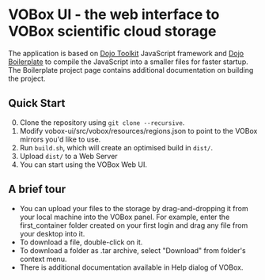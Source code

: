 VOBox UI - the web interface to VOBox scientific cloud storage
==============================================================

The application is based on [Dojo Toolkit](http://dojotoolkit.org) JavaScript framework
and [Dojo Boilerplate](https://github.com/csnover/dojo-boilerplate) to compile the JavaScript into
a smaller files for faster startup. The Boilerplate project page contains additional documentation on building the project.

Quick Start
-----------

0. Clone the repository using `git clone --recursive`.
1. Modify vobox-ui/src/vobox/resources/regions.json to point to the VOBox mirrors you'd like to use.
2. Run `build.sh`, which will create an optimised build in `dist/`.
3. Upload `dist/` to a Web Server
4. You can start using the VOBox Web UI.

A brief tour
------------

* You can upload your files to the storage by drag-and-dropping it from your local machine into the VOBox panel.
  For example, enter the first_container folder created on your first login and drag any file from your desktop into it.
* To download a file, double-click on it.
* To download a folder as .tar archive, select "Download" from folder's context menu.
* There is additional documentation available in Help dialog of VOBox.


